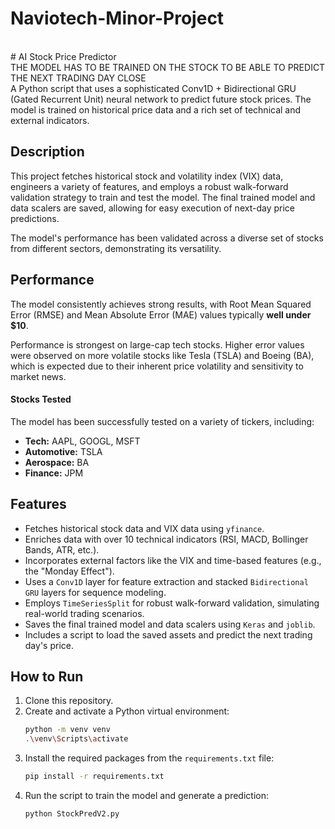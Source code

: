 # Naviotech-Minor-Project
<br>
# AI Stock Price Predictor<br>
THE MODEL HAS TO BE TRAINED ON THE STOCK TO BE ABLE TO PREDICT THE NEXT TRADING DAY CLOSE<br>
A Python script that uses a sophisticated Conv1D + Bidirectional GRU (Gated Recurrent Unit) neural network to predict future stock prices. The model is trained on historical price data and a rich set of technical and external indicators.

## Description

This project fetches historical stock and volatility index (VIX) data, engineers a variety of features, and employs a robust walk-forward validation strategy to train and test the model. The final trained model and data scalers are saved, allowing for easy execution of next-day price predictions.

The model's performance has been validated across a diverse set of stocks from different sectors, demonstrating its versatility.

## Performance

The model consistently achieves strong results, with Root Mean Squared Error (RMSE) and Mean Absolute Error (MAE) values typically **well under $10**.

Performance is strongest on large-cap tech stocks. Higher error values were observed on more volatile stocks like Tesla (TSLA) and Boeing (BA), which is expected due to their inherent price volatility and sensitivity to market news.

#### Stocks Tested
The model has been successfully tested on a variety of tickers, including:
- **Tech:** AAPL, GOOGL, MSFT
- **Automotive:** TSLA
- **Aerospace:** BA
- **Finance:** JPM

## Features
- Fetches historical stock data and VIX data using `yfinance`.
- Enriches data with over 10 technical indicators (RSI, MACD, Bollinger Bands, ATR, etc.).
- Incorporates external factors like the VIX and time-based features (e.g., the "Monday Effect").
- Uses a `Conv1D` layer for feature extraction and stacked `Bidirectional GRU` layers for sequence modeling.
- Employs `TimeSeriesSplit` for robust walk-forward validation, simulating real-world trading scenarios.
- Saves the final trained model and data scalers using `Keras` and `joblib`.
- Includes a script to load the saved assets and predict the next trading day's price.

## How to Run
1.  Clone this repository.
2.  Create and activate a Python virtual environment:
    ```bash
    python -m venv venv
    .\venv\Scripts\activate
    ```
3.  Install the required packages from the `requirements.txt` file:
    ```bash
    pip install -r requirements.txt
    ```
4.  Run the script to train the model and generate a prediction:
    ```bash
    python StockPredV2.py
    ```

